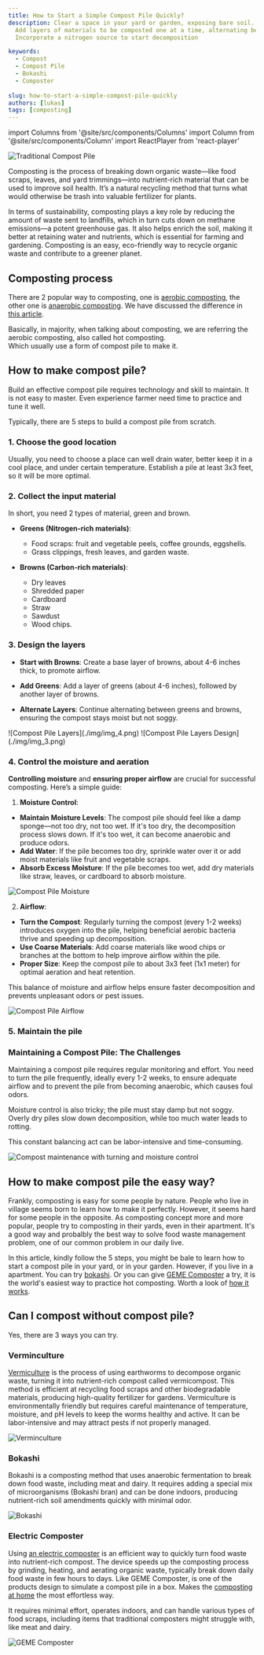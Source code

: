 ```yaml
---
title: How to Start a Simple Compost Pile Quickly?
description: Clear a space in your yard or garden, exposing bare soil. Build a base layer of straw or twigs. 
  Add layers of materials to be composted one at a time, alternating between brown and green materials. 
  Incorporate a nitrogen source to start decomposition

keywords:
  - Compost
  - Compost Pile
  - Bokashi
  - Composter
  
slug: how-to-start-a-simple-compost-pile-quickly
authors: [lukas]
tags: [composting]
---
```

import Columns from '@site/src/components/Columns'
import Column from '@site/src/components/Column'
import ReactPlayer from 'react-player'

![Traditional Compost Pile](./img/img.png)

Composting is the process of breaking down organic waste—like food scraps, leaves, and yard trimmings—into nutrient-rich 
material that can be used to improve soil health. It’s a natural recycling method that turns what would otherwise be trash 
into valuable fertilizer for plants. 

In terms of sustainability, composting plays a key role by reducing the amount of waste sent to landfills, which in turn
cuts down on methane emissions—a potent greenhouse gas. It also helps enrich the soil, making it better at retaining water 
and nutrients, which is essential for farming and gardening. Composting is an easy, eco-friendly way to recycle organic waste
and contribute to a greener planet.

## Composting process

There are 2 popular way to composting, one is [aerobic composting](https://en.wikibooks.org/wiki/Horticulture/Hot_Composting), 
the other one is [anaerobic composting](/blog/what-is-anaerobic-composting-and-what-are-the-pros-and-cons#what-is-anaerobic-composting).
We have discussed the difference in [this article](/blog/what-is-anaerobic-composting-and-what-are-the-pros-and-cons).

Basically, in majority, when talking about composting, we are referring the aerobic composting, also called hot composting.  
Which usually use a form of compost pile to make it.

## How to make compost pile?

Build an effective compost pile requires technology and skill to maintain. It is not easy to master. Even experience farmer
need time to practice and tune it well.

Typically, there are 5 steps to build a compost pile from scratch. 

### 1. Choose the good location
Usually, you need to choose a place can well drain water, better keep it in a cool place, and under certain temperature.
Establish a pile at least 3x3 feet, so it will be more optimal.

### 2. Collect the input material
In short, you need 2 types of material, green and brown.
- **Greens (Nitrogen-rich materials)**:
  - Food scraps: fruit and vegetable peels, coffee grounds, eggshells.
  - Grass clippings, fresh leaves, and garden waste.

- **Browns (Carbon-rich materials)**:
  - Dry leaves
  - Shredded paper
  - Cardboard 
  - Straw
  - Sawdust
  - Wood chips.


### 3. Design the layers

- **Start with Browns**: 
Create a base layer of browns, about 4-6 inches thick, to promote airflow.

- **Add Greens**: 
Add a layer of greens (about 4-6 inches), followed by another layer of browns.

- **Alternate Layers**: 
Continue alternating between greens and browns, ensuring the compost stays moist but not soggy.


<Columns>
  <Column className='text--center text--left'>
    ![Compost Pile Layers](./img/img_4.png)
  </Column>
  <Column className='text--left'>
    ![Compost Pile Layers Design](./img/img_3.png)
  </Column>
</Columns>

### 4. Control the moisture and aeration

**Controlling moisture** and **ensuring proper airflow** are crucial for successful composting. Here’s a simple guide:

1. **Moisture Control**:
  - **Maintain Moisture Levels**: The compost pile should feel like a damp sponge—not too dry, not too wet. If it's too dry, the decomposition process slows down. If it's too wet, it can become anaerobic and produce odors.
  - **Add Water**: If the pile becomes too dry, sprinkle water over it or add moist materials like fruit and vegetable scraps.
  - **Absorb Excess Moisture**: If the pile becomes too wet, add dry materials like straw, leaves, or cardboard to absorb moisture.

![Compost Pile Moisture](./img/img_2.png)

2. **Airflow**:
  - **Turn the Compost**: Regularly turning the compost (every 1-2 weeks) introduces oxygen into the pile, helping beneficial aerobic bacteria thrive and speeding up decomposition.
  - **Use Coarse Materials**: Add coarse materials like wood chips or branches at the bottom to help improve airflow within the pile.
  - **Proper Size**: Keep the compost pile to about 3x3 feet (1x1 meter) for optimal aeration and heat retention.

This balance of moisture and airflow helps ensure faster decomposition and prevents unpleasant odors or pest issues.

![Compost Pile Airflow](./img/img_1.png)

### 5. Maintain the pile

### Maintaining a Compost Pile: The Challenges

Maintaining a compost pile requires regular monitoring and effort. You need to turn the pile frequently, ideally every 1-2 weeks, 
to ensure adequate airflow and to prevent the pile from becoming anaerobic, which causes foul odors.

Moisture control is also tricky; the pile must stay damp but not soggy. Overly dry piles slow down decomposition, 
while too much water leads to rotting. 

This constant balancing act can be labor-intensive and time-consuming.

![Compost maintenance with turning and moisture control](./img/img_5.png)

## How to make compost pile the easy way?

Frankly, composting is easy for some people by nature. People who live in village seems born to learn how to make it perfectly.
However, it seems hard for some people in the opposite. 
As composting concept more and more popular, people try to composting in their yards, even in their apartment. 
It's a good way and probalbly the best way to solve food waste management problem, one of our common problem in our daily live.

In this article, kindly follow the 5 steps, you might be bale to learn how to start a compost pile in your yard, or in your garden.
However, if you live in a apartment. You can try [bokashi](/blog/geme-vs-bokashi). 
Or you can give [GEME Composter](/) a try, it is the world's easiest way to practice hot composting. 
Worth a look of [how it works](https://www.geme.bio/how-it-works).


## Can I compost without compost pile?

Yes, there are 3 ways you can try. 

### Verminculture 

[Vermiculture](https://en.wikipedia.org/wiki/Vermicompost) is the process of using earthworms to decompose organic waste, 
turning it into nutrient-rich compost called vermicompost. 
This method is efficient at recycling food scraps and other biodegradable materials, producing high-quality fertilizer for gardens. 
Vermiculture is environmentally friendly but requires careful maintenance of temperature, moisture, and pH levels to keep 
the worms healthy and active. It can be labor-intensive and may attract pests if not properly managed.

![Verminculture](./img/img_6.png 'Verminculture')

### Bokashi 

Bokashi is a composting method that uses anaerobic fermentation to break down food waste, including meat and dairy. 
It requires adding a special mix of microorganisms (Bokashi bran) and can be done indoors, producing nutrient-rich soil 
amendments quickly with minimal odor.

![Bokashi](./img/img_7.png 'Bokashi')


### Electric Composter

Using [an electric composter](/) is an efficient way to quickly turn food waste into nutrient-rich compost. 
The device speeds up the composting process by grinding, heating, and aerating organic waste, typically break down daily
food waste in few hours to days. Like GEME Composter, is one of the products design to simulate a compost pile in a box.
Makes the [composting at home](https://www.epa.gov/recycle/composting-home) the most effortless way.

It requires minimal effort, operates indoors, and can handle various types of food scraps, 
including items that traditional composters might struggle with, like meat and dairy. 


![GEME Composter](./img/img_8.png 'GEME Composter')
